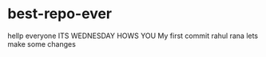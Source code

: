 # best-repo-ever
hellp everyone
ITS WEDNESDAY HOWS YOU
My first commit
rahul rana
lets make some changes
